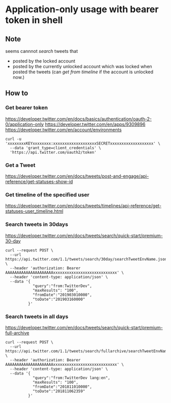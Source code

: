 # Application-only usage with bearer token in shell

## Note

seems cannnot *search* tweets that
- posted by the locked account
- posted by the currently unlocked account which was locked when posted the tweets
(can *get from timeline* if the account is unlocked now.)


## How to

### Get bearer token
https://developer.twitter.com/en/docs/basics/authentication/oauth-2-0/application-only
https://developer.twitter.com/en/apps/9309896
https://developer.twitter.com/en/account/environments
```
curl -u 'xxxxxxxxKEYxxxxxxxx:xxxxxxxxxxxxxxxxxxxSECRETxxxxxxxxxxxxxxxxxxx' \
  --data 'grant_type=client_credentials' \
  'https://api.twitter.com/oauth2/token'
```

### Get a Tweet
https://developer.twitter.com/en/docs/tweets/post-and-engage/api-reference/get-statuses-show-id

### Get timeline of the specified user
https://developer.twitter.com/en/docs/tweets/timelines/api-reference/get-statuses-user_timeline.html

### Search tweets in 30days
https://developer.twitter.com/en/docs/tweets/search/quick-start/premium-30-day
```
curl --request POST \
  --url https://api.twitter.com/1.1/tweets/search/30day/searchTweetEnvName.json \
  --header 'authorization: Bearer AAAAAAAAAAAAAAAAAAAAAxxxxxxxxxxxxxxxxxxxxxxxxxxxx' \
  --header 'content-type: application/json' \
  --data '{
            "query":"from:TwitterDev",
            "maxResults": "100",
            "fromDate":"201903010000",
            "toDate":"201903160000"
          }'
```

### Search tweets in all days
https://developer.twitter.com/en/docs/tweets/search/quick-start/premium-full-archive
```
curl --request POST \
  --url https://api.twitter.com/1.1/tweets/search/fullarchive/searchTweetEnvName.json \
  --header 'authorization: Bearer AAAAAAAAAAAAAAAAAAAAAxxxxxxxxxxxxxxxxxxxxxxxxxxxx' \
  --header 'content-type: application/json' \
  --data '{
            "query":"from:TwitterDev lang:en",
            "maxResults": "100",
            "fromDate":"201811010000",
            "toDate":"201811062359"
          }'
```
